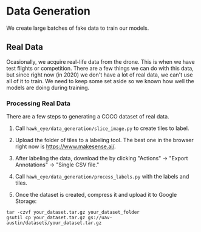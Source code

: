 # Data Generation

We create large batches of fake data to train our models.


## Real Data

Ocasionally, we acquire real-life data from the drone. This is when we have test flights
or competition. There are a few things we can do with this data, but since right now
(in 2020) we don't have a lot of real data, we can't use all of it to train. We need to
keep some set aside so we known how well the models are doing during training.


### Processing Real Data

There are a few steps to generating a COCO dataset of real data.

1. Call `hawk_eye/data_generation/slice_image.py` to create tiles to label.

2. Upload the folder of tiles to a labeling tool. The best one in the browser right now
is https://www.makesense.ai/.

3. After labeling the data, download the by clicking
"Actions" -> "Export Annotations" -> "Single CSV file."

4. Call `hawk_eye/data_generation/process_labels.py` with the labels and tiles.

5. Once the dataset is created, compress it and upload it to Google Storage:

```
tar -czvf your_dataset.tar.gz your_dataset_folder
gsutil cp your_dataset.tar.gz gs://uav-austin/datasets/your_dataset.tar.gz
```
